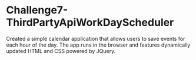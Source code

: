 # Challenge7-ThirdPartyApiWorkDayScheduler


Created a simple calendar application that allows users to save events for each hour of the day. The app runs in the browser and features dynamically updated HTML and CSS powered by JQuery.